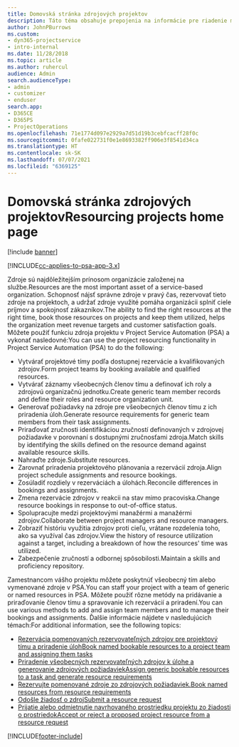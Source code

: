 ```yaml
---
title: Domovská stránka zdrojových projektov
description: Táto téma obsahuje prepojenia na informácie pre riadenie možností v Project Service Automation (PSA) pre Dynamics 365.
author: JohnPBurrows
ms.custom:
- dyn365-projectservice
- intro-internal
ms.date: 11/28/2018
ms.topic: article
ms.author: ruhercul
audience: Admin
search.audienceType:
- admin
- customizer
- enduser
search.app:
- D365CE
- D365PS
- ProjectOperations
ms.openlocfilehash: 71e1774d097e2929a7d51d19b3cebfcacff28f0c
ms.sourcegitcommit: 0fafe022731f0e1e8693382ff906e3f8541d34ca
ms.translationtype: HT
ms.contentlocale: sk-SK
ms.lasthandoff: 07/07/2021
ms.locfileid: "6369125"
---
```

# <a name="resourcing-projects-home-page"></a><span data-ttu-id="9d867-103">Domovská stránka zdrojových projektov</span><span class="sxs-lookup"><span data-stu-id="9d867-103">Resourcing projects home page</span></span>

[!include [banner](../includes/psa-now-project-operations.md)]

[!INCLUDE[cc-applies-to-psa-app-3.x](../includes/cc-applies-to-psa-app-3x.md)]

<span data-ttu-id="9d867-104">Zdroje sú najdôležitejším prínosom organizácie založenej na službe.</span><span class="sxs-lookup"><span data-stu-id="9d867-104">Resources are the most important asset of a service-based organization.</span></span> <span data-ttu-id="9d867-105">Schopnosť nájsť správne zdroje v pravý čas, rezervovať tieto zdroje na projektoch, a udržať zdroje využité pomáha organizácii splniť ciele príjmov a spokojnosť zákazníkov.</span><span class="sxs-lookup"><span data-stu-id="9d867-105">The ability to find the right resources at the right time, book those resources on projects and keep them utilized, helps the organization meet revenue targets and customer satisfaction goals.</span></span> <span data-ttu-id="9d867-106">Môžete použiť funkciu zdroja projektu v Project Service Automation (PSA) a vykonať nasledovné:</span><span class="sxs-lookup"><span data-stu-id="9d867-106">You can use the project resourcing functionality in Project Service Automation (PSA) to do the following:</span></span>

- <span data-ttu-id="9d867-107">Vytvárať projektové tímy podľa dostupnej rezervácie a kvalifikovaných zdrojov.</span><span class="sxs-lookup"><span data-stu-id="9d867-107">Form project teams by booking available and qualified resources.</span></span>
- <span data-ttu-id="9d867-108">Vytvárať záznamy všeobecných členov tímu a definovať ich roly a zdrojovú organizačnú jednotku.</span><span class="sxs-lookup"><span data-stu-id="9d867-108">Create generic team member records and define their roles and resource organization unit.</span></span>
- <span data-ttu-id="9d867-109">Generovať požiadavky na zdroje pre všeobecných členov tímu z ich priradenia úloh.</span><span class="sxs-lookup"><span data-stu-id="9d867-109">Generate resource requirements for generic team members from their task assignments.</span></span>
- <span data-ttu-id="9d867-110">Priraďovať zručnosti identifikáciou zručností definovaných v zdrojovej požiadavke v porovnaní s dostupnými zručnosťami zdroja.</span><span class="sxs-lookup"><span data-stu-id="9d867-110">Match skills by identifying the skills defined on the resource demand against available resource skills.</span></span>
- <span data-ttu-id="9d867-111">Nahraďte zdroje.</span><span class="sxs-lookup"><span data-stu-id="9d867-111">Substitute resources.</span></span>
- <span data-ttu-id="9d867-112">Zarovnať priradenia projektového plánovania a rezervácií zdroja.</span><span class="sxs-lookup"><span data-stu-id="9d867-112">Align project schedule assignments and resource bookings.</span></span>
- <span data-ttu-id="9d867-113">Zosúladiť rozdiely v rezerváciách a úlohách.</span><span class="sxs-lookup"><span data-stu-id="9d867-113">Reconcile differences in bookings and assignments.</span></span>
- <span data-ttu-id="9d867-114">Zmena rezervácie zdrojov v reakcii na stav mimo pracoviska.</span><span class="sxs-lookup"><span data-stu-id="9d867-114">Change resource bookings in response to out-of-office status.</span></span>
- <span data-ttu-id="9d867-115">Spolupracujte medzi projektovými manažérmi a manažérmi zdrojov.</span><span class="sxs-lookup"><span data-stu-id="9d867-115">Collaborate between project managers and resource managers.</span></span>
- <span data-ttu-id="9d867-116">Zobraziť históriu využitia zdrojov proti cieľu, vrátane rozdelenia toho, ako sa využíval čas zdrojov.</span><span class="sxs-lookup"><span data-stu-id="9d867-116">View the history of resource utilization against a target, including a breakdown of how the resources' time was utilized.</span></span>
- <span data-ttu-id="9d867-117">Zabezpečenie zručností a odbornej spôsobilosti.</span><span class="sxs-lookup"><span data-stu-id="9d867-117">Maintain a skills and proficiency repository.</span></span>


<span data-ttu-id="9d867-118">Zamestnancom vášho projektu môžete poskytnúť všeobecný tím alebo vymenované zdroje v PSA.</span><span class="sxs-lookup"><span data-stu-id="9d867-118">You can staff your project with a team of generic or named resources in PSA.</span></span> <span data-ttu-id="9d867-119">Môžete použiť rôzne metódy na pridávanie a priraďovanie členov tímu a spravovanie ich rezervácií a priradení.</span><span class="sxs-lookup"><span data-stu-id="9d867-119">You can use various methods to add and assign team members and to manage their bookings and assignments.</span></span> <span data-ttu-id="9d867-120">Ďalšie informácie nájdete v nasledujúcich témach:</span><span class="sxs-lookup"><span data-stu-id="9d867-120">For additional information, see the following topics:</span></span>

- [<span data-ttu-id="9d867-121">Rezervácia pomenovaných rezervovateľných zdrojov pre projektový tímu a priradenie úloh</span><span class="sxs-lookup"><span data-stu-id="9d867-121">Book named bookable resources to a project team and assigning them tasks</span></span>](assign-named-bookable-resource.md)
- [<span data-ttu-id="9d867-122">Priradenie všeobecných rezervovateľných zdrojov k úlohe a generovanie zdrojových požiadaviek</span><span class="sxs-lookup"><span data-stu-id="9d867-122">Assign generic bookable resources to a task and generate resource requirements</span></span>](assign-generic-bookable-resource.md)
- [<span data-ttu-id="9d867-123">Rezervujte pomenované zdroje zo zdrojových požiadaviek.</span><span class="sxs-lookup"><span data-stu-id="9d867-123">Book named resources from resource requirements</span></span>](book-named-resource.md)
- [<span data-ttu-id="9d867-124">Odošle žiadosť o zdroj</span><span class="sxs-lookup"><span data-stu-id="9d867-124">Submit a resource request</span></span>](submit-resource-request.md)
- [<span data-ttu-id="9d867-125">Prijatie alebo odmietnutie navrhovaného prostriedku projektu zo žiadosti o prostriedok</span><span class="sxs-lookup"><span data-stu-id="9d867-125">Accept or reject a proposed project resource from a resource request</span></span>](accept-reject-proposed-resource.md)


[!INCLUDE[footer-include](../includes/footer-banner.md)]